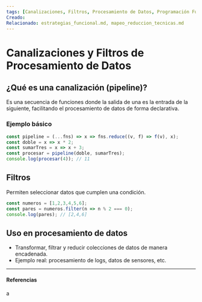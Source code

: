```yaml
---
tags: [Canalizaciones, Filtros, Procesamiento de Datos, Programación Funcional]
Creado: 
Relacionado: estrategias_funcional.md, mapeo_reduccion_tecnicas.md
---
```


# Canalizaciones y Filtros de Procesamiento de Datos

## ¿Qué es una canalización (pipeline)?
Es una secuencia de funciones donde la salida de una es la entrada de la siguiente, facilitando el procesamiento de datos de forma declarativa.

### Ejemplo básico
```js
const pipeline = (...fns) => x => fns.reduce((v, f) => f(v), x);
const doble = x => x * 2;
const sumarTres = x => x + 3;
const procesar = pipeline(doble, sumarTres);
console.log(procesar(4)); // 11
```

## Filtros
Permiten seleccionar datos que cumplen una condición.
```js
const numeros = [1,2,3,4,5,6];
const pares = numeros.filter(n => n % 2 === 0);
console.log(pares); // [2,4,6]
```

## Uso en procesamiento de datos
- Transformar, filtrar y reducir colecciones de datos de manera encadenada.
- Ejemplo real: procesamiento de logs, datos de sensores, etc. 

---
#### Referencias
a 